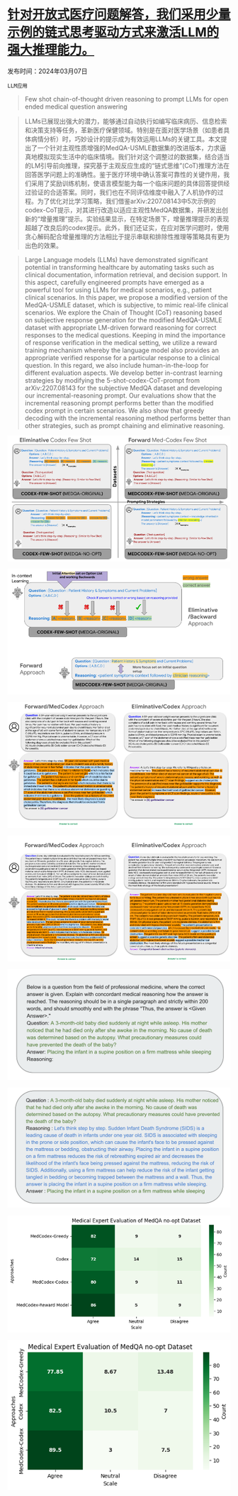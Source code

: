 # [针对开放式医疗问题解答，我们采用少量示例的链式思考驱动方式来激活LLM的强大推理能力。](https://arxiv.org/abs/2403.04890)

发布时间：2024年03月07日

`LLM应用`

> Few shot chain-of-thought driven reasoning to prompt LLMs for open ended medical question answering

> LLMs已展现出强大的潜力，能够通过自动执行如编写临床病历、信息检索和决策支持等任务，革新医疗保健领域。特别是在面对医学场景（如患者具体病情分析）时，巧妙设计的提示成为有效运用LLMs的关键工具。本文提出了一个针对主观性质增强的MedQA-USMLE数据集的改进版本，力求逼真地模拟现实生活中的临床情境。我们针对这个调整过的数据集，结合适当的LM引导前向推理，探究基于主观反应生成的“链式思维”(CoT)推理方法在回答医学问题上的准确性。鉴于医疗环境中确认答案可靠性的关键作用，我们采用了奖励训练机制，使语言模型能为每一个临床问题的具体回答提供经过验证的合适答案。同时，我们也在不同评估维度中融入了人机协作的过程。为了优化对比学习策略，我们借鉴arXiv:2207.08143中5次示例的codex-CoT提示，对其进行改造以适应主观性MedQA数据集，并研发出创新的“增量推理”提示。实验结果显示，在特定场景下，增量推理提示的表现超越了改良后的codex提示。此外，我们还证实，在应对医学问题时，使用贪心解码配合增量推理的方法相比于提示串联和排除性推理等策略具有更为出色的效果。

> Large Language models (LLMs) have demonstrated significant potential in transforming healthcare by automating tasks such as clinical documentation, information retrieval, and decision support. In this aspect, carefully engineered prompts have emerged as a powerful tool for using LLMs for medical scenarios, e.g., patient clinical scenarios. In this paper, we propose a modified version of the MedQA-USMLE dataset, which is subjective, to mimic real-life clinical scenarios. We explore the Chain of Thought (CoT) reasoning based on subjective response generation for the modified MedQA-USMLE dataset with appropriate LM-driven forward reasoning for correct responses to the medical questions. Keeping in mind the importance of response verification in the medical setting, we utilize a reward training mechanism whereby the language model also provides an appropriate verified response for a particular response to a clinical question. In this regard, we also include human-in-the-loop for different evaluation aspects. We develop better in-contrast learning strategies by modifying the 5-shot-codex-CoT-prompt from arXiv:2207.08143 for the subjective MedQA dataset and developing our incremental-reasoning prompt. Our evaluations show that the incremental reasoning prompt performs better than the modified codex prompt in certain scenarios. We also show that greedy decoding with the incremental reasoning method performs better than other strategies, such as prompt chaining and eliminative reasoning.

![针对开放式医疗问题解答，我们采用少量示例的链式思考驱动方式来激活LLM的强大推理能力。](../../../paper_images/2403.04890/prompting_vs_dataset_svg.png)

![针对开放式医疗问题解答，我们采用少量示例的链式思考驱动方式来激活LLM的强大推理能力。](../../../paper_images/2403.04890/motivation_svg_second.png)

![针对开放式医疗问题解答，我们采用少量示例的链式思考驱动方式来激活LLM的强大推理能力。](../../../paper_images/2403.04890/medqa_objective_codex_vs_kj_svg.png)

![针对开放式医疗问题解答，我们采用少量示例的链式思考驱动方式来激活LLM的强大推理能力。](../../../paper_images/2403.04890/medqa_descriptive_codex_vs_kj_svg.png)

![针对开放式医疗问题解答，我们采用少量示例的链式思考驱动方式来激活LLM的强大推理能力。](../../../paper_images/2403.04890/verifier_reasoning_generation.png)

![针对开放式医疗问题解答，我们采用少量示例的链式思考驱动方式来激活LLM的强大推理能力。](../../../paper_images/2403.04890/verifier_input.png)

![针对开放式医疗问题解答，我们采用少量示例的链式思考驱动方式来激活LLM的强大推理能力。](../../../paper_images/2403.04890/noopt_llama7B.png)

![针对开放式医疗问题解答，我们采用少量示例的链式思考驱动方式来激活LLM的强大推理能力。](../../../paper_images/2403.04890/noopt_llama70B.png)